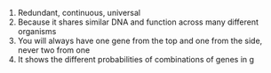 1. Redundant, continuous, universal
2. Because it shares similar DNA and function across many different organisms
3. You will always have one gene from the top and one from the side, never two from one
4. It shows the different probabilities of combinations of genes in g